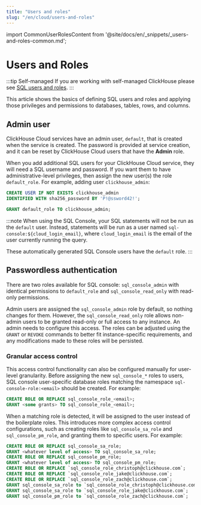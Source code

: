 ```yaml
---
title: "Users and roles"
slug: "/en/cloud/users-and-roles"
---
```


import CommonUserRolesContent from '@site/docs/en/_snippets/_users-and-roles-common.md';

# Users and Roles

:::tip Self-managed
If you are working with self-managed ClickHouse please see [SQL users and roles](/docs/en/guides/sre/user-management/index.md).
:::

This article shows the basics of defining SQL users and roles and applying those privileges and permissions to databases, tables, rows, and columns.

## Admin user

ClickHouse Cloud services have an admin user, `default`, that is created when the service is created.  The password is provided at service creation, and it can be reset by ClickHouse Cloud users that have the **Admin** role.

When you add additional SQL users for your ClickHouse Cloud service, they will need a SQL username and password.  If you want them to have administrative-level privileges, then assign the new user(s) the role `default_role`. For example, adding user `clickhouse_admin`:

```sql
CREATE USER IF NOT EXISTS clickhouse_admin
IDENTIFIED WITH sha256_password BY 'P!@ssword42!';
```

```sql
GRANT default_role TO clickhouse_admin;
```

:::note
When using the SQL Console, your SQL statements will not be run as the `default` user. Instead, statements will be run as a user named `sql-console:${cloud_login_email}`, where `cloud_login_email` is the email of the user currently running the query.

These automatically generated SQL Console users have the `default` role.
:::

## Passwordless authentication

There are two roles available for SQL console: `sql_console_admin` with identical permissions to `default_role` and `sql_console_read_only` with read-only permissions. 

Admin users are assigned the `sql_console_admin` role by default, so nothing changes for them. However, the `sql_console_read_only` role allows non-admin users to be granted read-only or full access to any instance. An admin needs to configure this access. The roles can be adjusted using the `GRANT` or `REVOKE` commands to better fit instance-specific requirements, and any modifications made to these roles will be persisted.

### Granular access control

This access control functionality can also be configured manually for user-level granularity. Before assigning the new `sql_console_*` roles to users, SQL console user-specific database roles matching the namespace `sql-console-role:<email>` should be created. For example: 

```sql
CREATE ROLE OR REPLACE sql_console_role_<email>;
GRANT <some grants> TO sql_console_role_<email>;
```

When a matching role is detected, it will be assigned to the user instead of the boilerplate roles. This introduces more complex access control configurations, such as creating roles like `sql_console_sa_role` and `sql_console_pm_role`, and granting them to specific users. For example:

```sql
CREATE ROLE OR REPLACE sql_console_sa_role;
GRANT <whatever level of access> TO sql_console_sa_role;
CREATE ROLE OR REPLACE sql_console_pm_role;
GRANT <whatever level of access> TO sql_console_pm_role;
CREATE ROLE OR REPLACE `sql_console_role_christoph@clickhouse.com`;
CREATE ROLE OR REPLACE `sql_console_role_jake@clickhouse.com`;
CREATE ROLE OR REPLACE `sql_console_role_zach@clickhouse.com`;
GRANT sql_console_sa_role to `sql_console_role_christoph@clickhouse.com`;
GRANT sql_console_sa_role to `sql_console_role_jake@clickhouse.com`;
GRANT sql_console_pm_role to `sql_console_role_zach@clickhouse.com`;
```

<CommonUserRolesContent />
